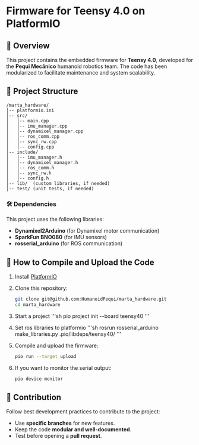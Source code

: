# Firmware for Teensy 4.0 on PlatformIO

## 📌 Overview
This project contains the embedded firmware for **Teensy 4.0**, developed for the **Pequi Mecânico** humanoid robotics team. The code has been modularized to facilitate maintenance and system scalability.

## 📁 Project Structure

```
/marta_hardware/
│-- platformio.ini
│-- src/
│   │-- main.cpp
│   │-- imu_manager.cpp
│   │-- dynamixel_manager.cpp
│   │-- ros_comm.cpp
│   │-- sync_rw.cpp
│   │-- config.cpp
│-- include/
│   │-- imu_manager.h
│   │-- dynamixel_manager.h
│   │-- ros_comm.h
│   │-- sync_rw.h
│   │-- config.h
│-- lib/  (custom libraries, if needed)
│-- test/ (unit tests, if needed)
```

### 🛠️ Dependencies
This project uses the following libraries:
- **Dynamixel2Arduino** (for Dynamixel motor communication)
- **SparkFun BNO080** (for IMU sensors)
- **rosserial_arduino** (for ROS communication)

## 🚀 How to Compile and Upload the Code
1. Install [PlatformIO](https://platformio.org/)
2. Clone this repository:
   ```sh
   git clone git@github.com:HumanoidPequi/marta_hardware.git
   cd marta_hardware
   ```
3. Start a project
   '''sh 
   pio project init --board teensy40
   '''

4. Set ros libraries to platformio
   '''sh
   rosrun rosserial_arduino make_libraries.py .pio/libdeps/teensy40/
   '''
5. Compile and upload the firmware:
   ```sh
   pio run --target upload
   ```
6. If you want to monitor the serial output:
   ```sh
   pio device monitor
   ```

## 📌 Contribution
Follow best development practices to contribute to the project:
- Use **specific branches** for new features.
- Keep the code **modular and well-documented**.
- Test before opening a **pull request**.

